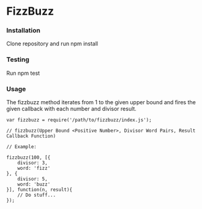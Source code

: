 # FizzBuzz

### Installation

Clone repository and run npm install

### Testing

Run npm test

### Usage

The fizzbuzz method iterates from 1 to the given upper bound and fires the given callback with each number and divisor result.

```
var fizzbuzz = require('/path/to/fizzbuzz/index.js');

// fizzbuzz(Upper Bound <Positive Number>, Divisor Word Pairs, Result Callback Function)

// Example:

fizzbuzz(100, [{
	divisor: 3,
	word: 'fizz'
}, {
	divisor: 5,
	word: 'buzz'
}], function(n, result){
	// Do stuff...	
});

```